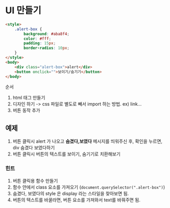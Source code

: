# UI 만들기

```html
<style>
    .alert-box {
        background: #aba8f4;
        color: #fff;
        padding: 15px;
        border-radius: 10px;
    }
</style>
<body>
    <div class="alert-box">alert</div>
    <button onclick="">보이기/숨기기</button>
</body>
```

순서

1. html 태그 만들기
2. 디자인 하기 -> css 파일로 별도로 빼서 import 하는 방법. ex) link...
3. 버튼 동작 추가

## 예제

1. 버튼 클릭시 alert 가 나오고 **숨겼다,보였다** 메시지를 띄워주신 후, 확인을 누르면, div 숨겼다 보였다하기
2. 버튼 클릭시 버튼의 텍스트를 보이기, 숨기기로 치환해보기

### 힌트
1. 버튼 클릭용 함수 만들기
2. 함수 안에서 class 요소를 가져오기 (`document.querySelector(".alert-box")`)
3. 숨겼다, 보였다의 style 은 display 라는 스타일을 찾아보면 됨.
4. 버튼의 텍스트를 바꿀라면, 버튼 요소를 가져와서 text를 바꿔주면 됨.
